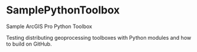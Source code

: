 # SamplePythonToolbox
Sample ArcGIS Pro Python Toolbox

Testing distributing geoprocessing toolboxes with Python modules and how to build on GitHub.
